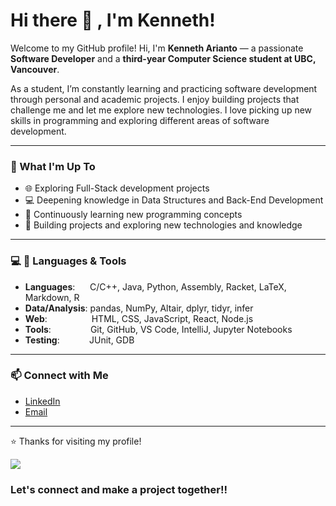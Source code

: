 # Hi there 👋 , I'm Kenneth!
Welcome to my GitHub profile! 
Hi, I'm **Kenneth Arianto** — a passionate **Software Developer** and a **third-year Computer Science student at UBC, Vancouver**.  

As a student, I’m constantly learning and practicing software development through personal and academic projects. I enjoy building projects that challenge me and let me explore new technologies.  I love picking up new skills in programming and exploring different areas of software development.  

---
### 📌 What I'm Up To
- 🌐 Exploring Full-Stack development projects  
- 💻 Deepening knowledge in Data Structures and Back-End Development 
- 📖 Continuously learning new programming concepts  
- 🔨 Building projects and exploring new technologies and knowledge

---

### 💻 🚀 Languages & Tools

- **Languages**:   &nbsp;&nbsp;&nbsp;&nbsp;  C/C++, Java, Python, Assembly, Racket, LaTeX, Markdown, R  
- **Data/Analysis**: pandas, NumPy, Altair, dplyr, tidyr, infer  
- **Web**:    &nbsp;&nbsp;&nbsp;&nbsp;&nbsp;&nbsp;&nbsp;&nbsp;&nbsp;&nbsp;&nbsp;&nbsp;&nbsp;&nbsp;&nbsp;&nbsp;       HTML, CSS, JavaScript, React, Node.js  
- **Tools**:        &nbsp;&nbsp;&nbsp;&nbsp;&nbsp;&nbsp;&nbsp;&nbsp;&nbsp;&nbsp;&nbsp;&nbsp;&nbsp;&nbsp; Git, GitHub, VS Code, IntelliJ, Jupyter Notebooks  
- **Testing**:     &nbsp;&nbsp;&nbsp;&nbsp;&nbsp;&nbsp;&nbsp;&nbsp;&nbsp;&nbsp;  JUnit, GDB  

---

### 📫 Connect with Me
- [LinkedIn](https://www.linkedin.com/in/kenneth-arianto/)  
- [Email](mailto:kennethyo2005@gmail.com)  

---
⭐️ Thanks for visiting my profile!


<p>
    <!-- <img src="https://github-readme-stats.vercel.app/api?username=HyperKenn&hide=contribs,prs&show_icons=true&hide_border=true&title_color=000" /> -->
    <img src="https://github-readme-stats.vercel.app/api/top-langs/?username=HyperKenn&layout=compact&langs_count=8" >  
</p>

### Let's connect and make a project together!!
<p>
<!--     <a href="https://bagusfe.id" target="blank"><img src="https://img.shields.io/badge/Website-https://bagusfe.com-green?" /></a>
    <a href="https://linkedin.bagusfe.com" target="blank"><img src="https://img.shields.io/badge/Bagus_Frayoga-30302f?style=flat&logo=linkedin" /></a>
    <a href="https://medium.com/@bagusfe" target="blank"><img src="https://img.shields.io/badge/Bagus_Frayoga-30302f?style=flat&logo=medium" /></a>
    <a href="https://tw.bagusfe.com" target="blank"><img src="https://img.shields.io/badge/@bagusfe_-30302f?style=flat&logo=twitter" /></a>
    <a href="https://www.paypal.me/gewdfe" target="blank"><img src="https://ionicabizau.github.io/badges/paypal.svg" /></a> -->
</p>

<!-- ### Stats:
<details>
 <summary><strong>What i am learning/working on these days</strong></summary>
    - 🔭 I’m currently Working as Freelance FullStack Developer. </br>
    - 🌱 I’m currently learning HTML, CSS, Javascript, Java, Python, C, C++ and now Going to learning PHP and ReactJS. </br>
    - 👯 💬 Ask me about my project by my email </br>
</details> -->